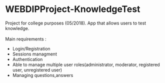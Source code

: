# WEBDIPProject-KnowledgeTest
  
 Project for college purposes (05/2018). App that allows users to test knowledge.\
 <br>
 Main requirements :
 <ul>
<li>Login/Registration</li>
<li>Sessions managment</li>
<li>Authentication</li>
<li>Able to manage multiple user roles(administrator, moderator, registered user, unregistered user)</li>
<li>Managing questions,answers</li>
</ul>

